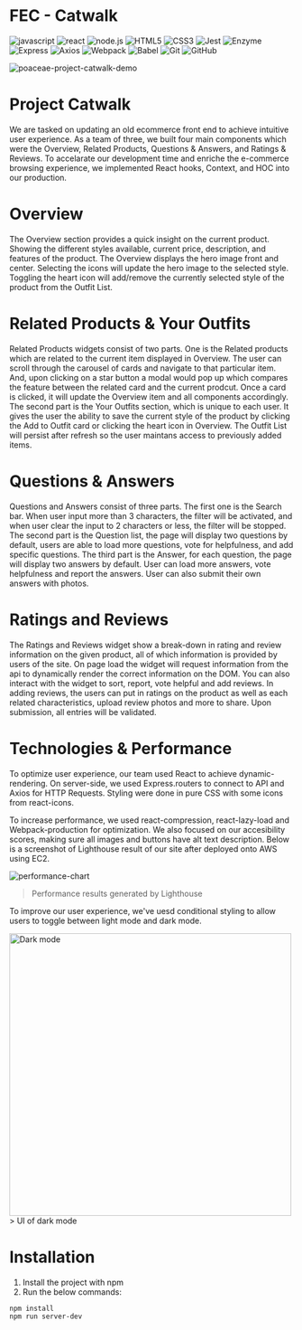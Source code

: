 # FEC - Catwalk
![javascript](https://img.shields.io/badge/JavaScript-20232A?style=for-the-badge&logo=javascript&logoColor=F7DF1E)
![react](https://img.shields.io/badge/React-20232A?style=for-the-badge&logo=react&logoColor=61DAFB)
![node.js](https://img.shields.io/badge/Node.js-20232A?style=for-the-badge&logo=nodedotjs&logoColor=green)
![HTML5](https://img.shields.io/badge/html5-20232A?style=for-the-badge&logo=html5&logoColor=white)
![CSS3](https://img.shields.io/badge/css3-20232A?style=for-the-badge&logo=css3&logoColor=white)
![Jest](https://img.shields.io/badge/-Jest-20232A?style=for-the-badge&logo=jest&logoColor=red)
![Enzyme](https://img.shields.io/badge/-Enzyme-20232A?style=for-the-badge&logo=testingLibrary&logoColor=red)
![Express](https://img.shields.io/badge/-Express-20232A?style=for-the-badge&logo=express&logoColor=yellow)
![Axios](https://img.shields.io/badge/-axios-20232A?style=for-the-badge&logo=axios&logoColor=yellow)
![Webpack](https://img.shields.io/badge/-webpack-20232A?style=for-the-badge&logo=webpack&logoColor=blueviolet)
![Babel](https://img.shields.io/badge/-Babel-20232A?style=for-the-badge&logo=babel&logoColor=yellow)
![Git](https://img.shields.io/badge/git-20232A?style=for-the-badge&logo=git&logoColor=white)
![GitHub](https://img.shields.io/badge/github-20232A?style=for-the-badge&logo=github&logoColor=white)

![poaceae-project-catwalk-demo](https://user-images.githubusercontent.com/39775868/141661854-d121d7e9-45a0-4709-9843-339f1fcd489d.gif)

# Project Catwalk
We are tasked on updating an old ecommerce front end to achieve intuitive user experience. As a team of three, we built four main components which were the Overview, Related Products, Questions & Answers, and Ratings & Reviews. To accelarate our development time and enriche the e-commerce browsing experience, we implemented React hooks, Context, and HOC into our production.

# Overview
The Overview section provides a quick insight on the current product. Showing the different styles available, current price, description, and features of the product. The Overview displays the hero image front and center. Selecting the icons will update the hero image to the selected style. Toggling the heart icon will add/remove the currently selected style of the product from the Outfit List.

# Related Products & Your Outfits
Related Products widgets consist of two parts. One is the Related products which are related to the current item displayed in Overview. The user can scroll through the carousel of cards and navigate to that particular item. And, upon clicking on a star button a modal would pop up which compares the feature between the related card and the current prodcut. Once a card is clicked, it will update the Overview item and all components accordingly.
The second part is the Your Outfits section, which is unique to each user. It gives the user the ability to save the current style of the product by clicking the Add to Outfit card or clicking the heart icon in Overview. The Outfit List will persist after refresh so the user maintans access to previously added items.

# Questions & Answers
Questions and Answers consist of three parts. The first one is the Search bar. When user input more than 3 characters, the filter will be activated, and when user clear the input to 2 characters or less, the filter will be stopped. The second part is the Question list, the page will display two questions by default, users are able to load more questions, vote for helpfulness, and add specific questions. The third part is the Answer, for each question, the page will display two answers by default. User can load more answers, vote helpfulness and report the answers. User can also submit their own answers with photos. 

# Ratings and Reviews
The Ratings and Reviews widget show a break-down in rating and review information on the given product, all of which information is provided by users of the site. On page load the widget will request information from the api to dynamically render the correct information on the DOM. You can also interact with the widget to sort, report, vote helpful and add reviews. In adding reviews, the users can put in ratings on the product as well as each related characteristics, upload review photos and more to share. Upon submission, all entries will be validated.

# Technologies & Performance
To optimize user experience, our team used React to achieve dynamic-rendering. On server-side, we used Express.routers to connect to API and Axios for HTTP Requests. Styling were done in pure CSS with some icons from react-icons. 

To increase performance, we used react-compression, react-lazy-load and Webpack-production for optimization. We also focused on our accesibility scores, making sure all images and buttons have alt text description. Below is a screenshot of Lighthouse result of our site after deployed onto AWS using EC2.

![performance-chart](https://user-images.githubusercontent.com/39775868/141662333-30d81ca3-7721-4e7d-9a00-f6d653789cf3.jpg)
> Performance results generated by Lighthouse

To improve our user experience, we've uesd conditional styling to allow users to toggle between light mode and dark mode.

<img width="500" alt="Dark mode" src="https://user-images.githubusercontent.com/80747028/141721779-399c23e8-193c-4367-9fb1-7acf4f5b2e76.png">
> UI of dark mode


# Installation
1. Install the project with npm
2. Run the below commands:
```
npm install 
npm run server-dev
```
